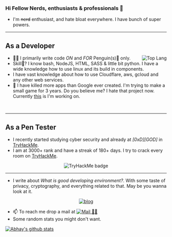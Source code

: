 ### Hi Fellow Nerds, enthusiasts & professionals 👋

 - I'm ~~nerd~~ enthusiast, and hate bloat everywhere. I have bunch of super powers.
<hr>

## As a Developer

<img src="https://github-readme-stats.vercel.app/api/top-langs/?username=darkraspberry&layout=compact&theme=radical" alt="Top Lang" align="right"/>

 - 👨‍💻 I primarily write code *ON* and *FOR* Penguin(s)🐧 only.
 - Skill📜? I know bash, NodeJS, HTML, SASS & little bit python. I have a wide knowledge how to use linux and its build in components.
 - I have vast knowledge about how to use Cloudflare, aws, gcloud and any other web services.
 - 🔭 I have killed more apps than Google ever created. I'm trying to make a small game for 3 years. Do you believe me? I hate that project now. Currently [this](https://github.com/users/darkRaspberry/projects/1) is I'm working on.
<br>
<hr>

## As a Pen Tester

 - I recently started studying cyber security and already at *[0xD][GOD]* in [TryHackMe](https://tryhackme.com/p/darkRaspberry).
 - I am at 3000+ rank and have a streak of 180+ days. I try to crack every room on [TryHackMe](https://tryhackme.com/).

<p align="center">
<img src="https://tryhackme-badges.s3.amazonaws.com/darkRaspberry.png" alt="TryHackMe badge">
</p>
<hr>

 - I write about *What is good developing environment?*. With some taste of privacy, cryptography, and everything related to that. May be you wanna look at it.
<p align="center">
  <a href="https://blog.darkraspberry.ga"><img src="../../blob/main/src/blog.png" alt="blog" /></a>
</p>

 - 📫 To reach me drop a mail at [![Mail 📩📧](../../blob/main/src/gmail.png)](mailto:insidedarkpit@gmail.com?subject=I%20wanna%20know%20about%20ProfileReadme)
 - Some random stats you might don't want.

[![Abhay's github stats](https://github-readme-stats.vercel.app/api?username=darkRaspberry&count_private=true&show_icons=true&theme=radical)](https://github.com/anuraghazra/github-readme-stats)
